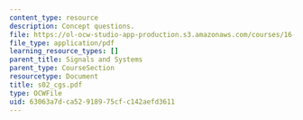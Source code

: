 ```yaml
---
content_type: resource
description: Concept questions.
file: https://ol-ocw-studio-app-production.s3.amazonaws.com/courses/16-01-unified-engineering-i-ii-iii-iv-fall-2005-spring-2006/63063a7dca52918975cfc142aefd3611_s02_cgs.pdf
file_type: application/pdf
learning_resource_types: []
parent_title: Signals and Systems
parent_type: CourseSection
resourcetype: Document
title: s02_cgs.pdf
type: OCWFile
uid: 63063a7d-ca52-9189-75cf-c142aefd3611
---
```

